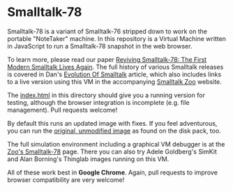 Smalltalk-78
============
Smalltalk-78 is a variant of Smalltalk-76 stripped down to work on the portable "NoteTaker" machine.
In this repository is a Virtual Machine written in JavaScript to run a Smalltalk-78 snapshot in the web browser.

To learn more, please read our paper [Reviving Smalltalk-78: The First Modern Smalltalk Lives Again][paper].
The full history of various Smalltalk releases is covered in Dan's [Evolution Of Smalltalk][hopl] article,
which also includes links to a live version using this VM in the accompanying [Smalltalk Zoo][zoo] website.

The [index.html][standalone] in this directory should give you a running version for testing, although the browser integration is incomplete (e.g. file management). Pull requests welcome!

By default this runs an updated image with fixes. If you feel adventurous, you can run the [original, unmodified image][original] as found on the disk pack, too.

The full simulation environment including a graphical VM debugger is at the [Zoo's Smalltalk-78][full] page.
There you can also try Adele Goldberg's SimKit and Alan Borning's Thinglab images running on this VM.

All of these work best in **Google Chrome**. Again, pull requests to improve browser compatibility are very welcome!

[zoo]: https://smalltalkzoo.thechm.org/
[full]: https://smalltalkzoo.thechm.org/HOPL-St78.html
[standalone]: https://codefrau.github.io/Smalltalk78/?fresh
[original]: https://codefrau.github.io/Smalltalk78/?image=notetaker
[paper]: https://freudenbergs.de/vanessa/publications/Ingalls-2014-Smalltalk78.pdf
[hopl]: https://smalltalkzoo.thechm.org/papers/EvolutionOfSmalltalk.pdf
